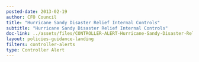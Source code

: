 ```yaml
---
posted-date: 2013-02-19
author: CFO Council
title: "Hurricane Sandy Disaster Relief Internal Controls"
subtitle: "Hurricane Sandy Disaster Relief Internal Controls"
doc-link: ../assets/files/CONTROLLER-ALERT-Hurricane-Sandy-Disaster-Relief-Internal-Controls.pdf
layout: policies-guidance-landing 
filters: controller-alerts
type: Controller Alert
---
```

